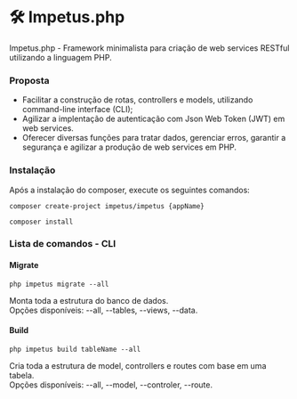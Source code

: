 # 🛠️ Impetus.php
Impetus.php - Framework minimalista para criação de web services RESTful utilizando a linguagem PHP.

### Proposta
- Facilitar a construção de rotas, controllers e models, utilizando command-line interface (CLI);
- Agilizar a implentação de autenticação com Json Web Token (JWT) em web services.
- Oferecer diversas funções para tratar dados, gerenciar erros, garantir a segurança e agilizar a produção de web services em PHP.

### Instalação
Após a instalação do composer, execute os seguintes comandos:

```shell
composer create-project impetus/impetus {appName}
```
```shell
composer install
```

### Lista de comandos - CLI
#### Migrate
```shell
php impetus migrate --all
```
Monta toda a estrutura do banco de dados.<br>
Opções disponíveis: --all, --tables, --views, --data.

#### Build
```shell
php impetus build tableName --all
```
Cria toda a estrutura de model, controllers e routes com base em uma tabela.<br>
Opções disponíveis: --all, --model, --controler, --route.